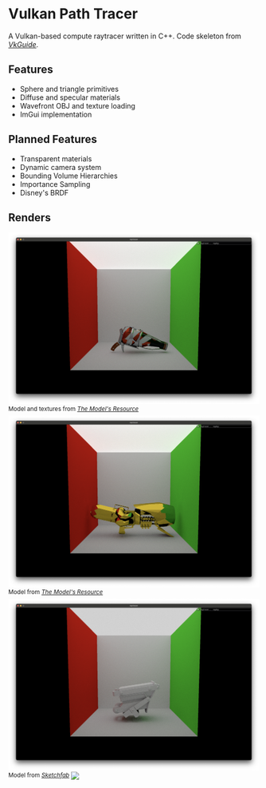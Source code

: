 # Vulkan Path Tracer
A Vulkan-based compute raytracer written in C++. Code skeleton from *[VkGuide](https://vkguide.dev/)*.

## Features
- Sphere and triangle primitives
- Diffuse and specular materials
- Wavefront OBJ and texture loading
- ImGui implementation

## Planned Features
- Transparent materials
- Dynamic camera system
- Bounding Volume Hierarchies
- Importance Sampling
- Disney's BRDF

## Renders
![](renders/squeezer_mtlmap.png)
<sup>Model and textures from *[The Model's Resource](https://www.models-resource.com/nintendo_switch/splatoon3/model/59382/)*</sup>
![](renders/rb_gold.png)
<sup>Model from *[The Model's Resource](https://www.models-resource.com/nintendo_switch/splatoon3/model/61025/)*</sup>
![](renders/dread_white.png)
<sup>Model from *[Sketchfab](https://sketchfab.com/3d-models/splatoon-3-dread-wringer-9a07bd24e0184e6084389f1da41a9818)*</sup>
![](renders/dielectris.png)